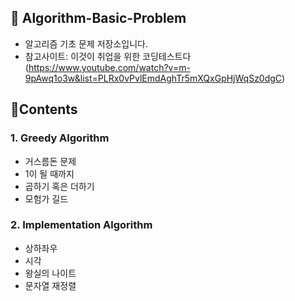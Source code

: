 ## 📙 Algorithm-Basic-Problem

* 알고리즘 기초 문제 저장소입니다.
* 참고사이트: 이것이 취업을 위한 코딩테스트다 (https://www.youtube.com/watch?v=m-9pAwq1o3w&list=PLRx0vPvlEmdAghTr5mXQxGpHjWqSz0dgC)

## 🧩Contents

### 1. Greedy Algorithm

* 거스름돈 문제
* 1이 될 때까지
* 곱하기 혹은 더하기
* 모험가 길드

### 2. Implementation Algorithm

* 상하좌우
* 시각
* 왕실의 나이트
* 문자열 재정렬
